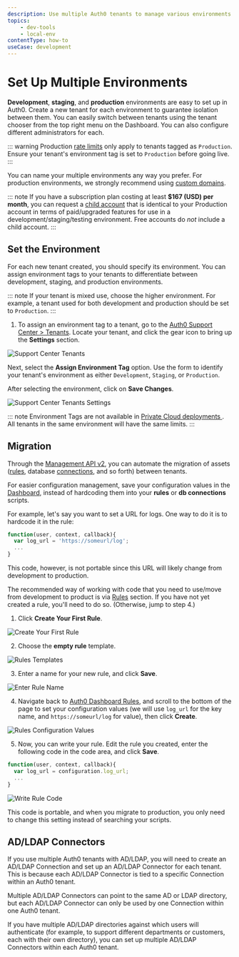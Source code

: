 ```yaml
---
description: Use multiple Auth0 tenants to manage various environments.
topics:
    - dev-tools
    - local-env
contentType: how-to
useCase: development
---
```

# Set Up Multiple Environments

__Development__, __staging__, and __production__ environments are easy to set up in Auth0. Create a new tenant for each environment to guarantee isolation between them. You can easily switch between tenants using the tenant chooser from the top right menu on the Dashboard. You can also configure different administrators for each.

::: warning
Production [rate limits](/policies/rate-limits) only apply to tenants tagged as `Production`. Ensure your tenant's environment tag is set to `Production` before going live.
:::

You can name your multiple environments any way you prefer. For production environments, we strongly recommend using [custom domains](/custom-domains).

::: note
If you have a subscription plan costing at least **$167 (USD) per month**, you can request a [child account](/dev-lifecycle/child-tenants) that is identical to your Production account in terms of paid/upgraded features for use in a development/staging/testing environment. Free accounts do *not* include a child account.
:::

## Set the Environment

For each new tenant created, you should specify its environment. You can assign environment tags to your tenants to differentiate between development, staging, and production environments.

::: note
If your tenant is mixed use, choose the higher environment. For example, a tenant used for both development and production should be set to `Production`.
:::

1. To assign an environment tag to a tenant, go to the [Auth0 Support Center > Tenants](${env.DOMAIN_URL_SUPPORT}/tenants/public). Locate your tenant, and click the gear icon to bring up the **Settings** section.

![Support Center Tenants](/media/articles/clients/support-tenants.png)

Next, select the **Assign Environment Tag** option. Use the form to identify your tenant's environment as either `Development`, `Staging`, or `Production`.

After selecting the environment, click on **Save Changes**.

![Support Center Tenants Settings](/media/articles/clients/support-tenants-settings.png)

::: note
Environment Tags are not available in [Private Cloud deployments ](/private-cloud). All tenants in the same environment will have the same limits.
:::

## Migration

Through the [Management API v2](/api/management/v2), you can automate the migration of assets ([rules](/rules/current), database [connections](/connections), and so forth) between tenants.

For easier configuration management, save your configuration values in the [Dashboard](${manage_url}/#/rules), instead of hardcoding them into your __rules__ or __db connections__ scripts.

For example, let's say you want to set a URL for logs. One way to do it is to hardcode it in the rule:

```js
function(user, context, callback){
  var log_url = 'https://someurl/log';
  ...
}
```

This code, however, is not portable since this URL will likely change from development to production.

The recommended way of working with code that you need to use/move from development to product is via [Rules](${manage_url}/#/rules) section. If you have not yet created a rule, you'll need to do so. (Otherwise, jump to step 4.)

1. Click __Create Your First Rule__.

![Create Your First Rule](/media/articles/lifecycle/rules-create-first.png)

2. Choose the __empty rule__ template.

![Rules Templates](/media/articles/lifecycle/rules-template-empty.png)

3. Enter a name for your new rule, and click __Save__.

![Enter Rule Name](/media/articles/lifecycle/rules-enter-name.png)

4. Navigate back to [Auth0 Dashboard Rules](${manage_url}/#/rules), and scroll to the bottom of the page to set your configuration values (we will use `log_url` for the key name, and `https://someurl/log` for value), then click __Create__.

![Rules Configuration Values](/media/articles/lifecycle/rules-conf-values.png)

5. Now, you can write your rule. Edit the rule you created, enter the following code in the code area, and click __Save__.

```js
function(user, context, callback){
  var log_url = configuration.log_url;
  ...
}
```

![Write Rule Code](/media/articles/lifecycle/rules-rule-code.png)

This code is portable, and when you migrate to production, you only need to change this setting instead of searching your scripts.

## AD/LDAP Connectors

If you use multiple Auth0 tenants with AD/LDAP, you will need to create an AD/LDAP Connection and set up an AD/LDAP Connector for each tenant. This is because each AD/LDAP Connector is tied to a specific Connection within an Auth0 tenant.

Multiple AD/LDAP Connectors can point to the same AD or LDAP directory, but each AD/LDAP Connector can only be used by one Connection within one Auth0 tenant.

If you have multiple AD/LDAP directories against which users will authenticate (for example, to support different departments or customers, each with their own directory), you can set up multiple AD/LDAP Connectors within each Auth0 tenant.
